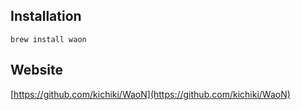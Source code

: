 ## Installation

``` 
brew install waon
``` 
## Website
[https://github.com/kichiki/WaoN](https://github.com/kichiki/WaoN)